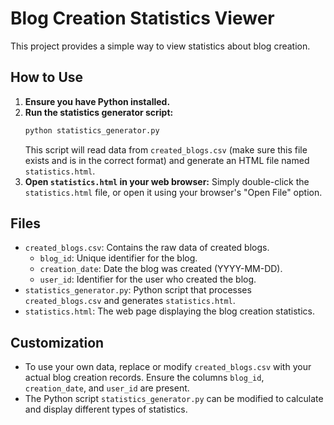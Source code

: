 # Blog Creation Statistics Viewer

This project provides a simple way to view statistics about blog creation.

## How to Use

1.  **Ensure you have Python installed.**
2.  **Run the statistics generator script:**
    ```bash
    python statistics_generator.py
    ```
    This script will read data from `created_blogs.csv` (make sure this file exists and is in the correct format) and generate an HTML file named `statistics.html`.
3.  **Open `statistics.html` in your web browser:**
    Simply double-click the `statistics.html` file, or open it using your browser's "Open File" option.

## Files

*   `created_blogs.csv`: Contains the raw data of created blogs.
    *   `blog_id`: Unique identifier for the blog.
    *   `creation_date`: Date the blog was created (YYYY-MM-DD).
    *   `user_id`: Identifier for the user who created the blog.
*   `statistics_generator.py`: Python script that processes `created_blogs.csv` and generates `statistics.html`.
*   `statistics.html`: The web page displaying the blog creation statistics.

## Customization

*   To use your own data, replace or modify `created_blogs.csv` with your actual blog creation records. Ensure the columns `blog_id`, `creation_date`, and `user_id` are present.
*   The Python script `statistics_generator.py` can be modified to calculate and display different types of statistics.
